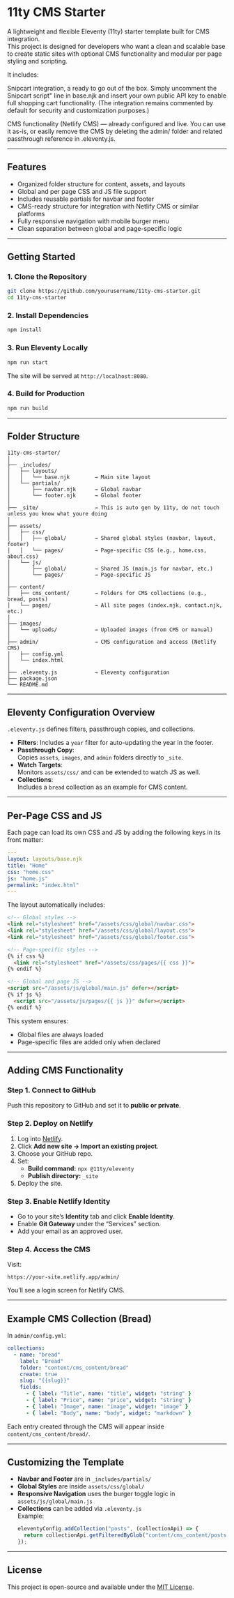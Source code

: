 # 11ty CMS Starter

A lightweight and flexible Eleventy (11ty) starter template built for CMS integration.  
This project is designed for developers who want a clean and scalable base to create static sites with optional CMS functionality and modular per page styling and scripting.

It includes:

Snipcart integration, a ready to go out of the box.
Simply uncomment the Snipcart script" line in base.njk and insert your own public API key to enable full shopping cart functionality.
(The integration remains commented by default for security and customization purposes.)

CMS functionality (Netlify CMS) — already configured and live.
You can use it as-is, or easily remove the CMS by deleting the admin/ folder and related passthrough reference in .eleventy.js.

---

## Features

- Organized folder structure for content, assets, and layouts  
- Global and per page CSS and JS file support  
- Includes reusable partials for navbar and footer  
- CMS-ready structure for integration with Netlify CMS or similar platforms  
- Fully responsive navigation with mobile burger menu  
- Clean separation between global and page-specific logic  

---

## Getting Started

### 1. Clone the Repository
```bash
git clone https://github.com/yourusername/11ty-cms-starter.git
cd 11ty-cms-starter
```

### 2. Install Dependencies
```bash
npm install
```

### 3. Run Eleventy Locally
```bash
npm run start
```

The site will be served at `http://localhost:8080`.

### 4. Build for Production
```bash
npm run build
```

---

## Folder Structure

```
11ty-cms-starter/
│
├── _includes/
│   ├── layouts/
│   │   └── base.njk        → Main site layout
│   └── partials/
│       ├── navbar.njk      → Global navbar
│       └── footer.njk      → Global footer
│
├── _site/                  → This is auto gen by 11ty, do not touch unless you know what youre doing
│
├── assets/
│   ├── css/
│   │   ├── global/         → Shared global styles (navbar, layout, footer)
│   │   └── pages/          → Page-specific CSS (e.g., home.css, about.css)
│   └── js/
│       ├── global/         → Shared JS (main.js for navbar, etc.)
│       └── pages/          → Page-specific JS
│
├── content/
│   ├── cms_content/        → Folders for CMS collections (e.g., bread, posts)
│   └── pages/              → All site pages (index.njk, contact.njk, etc.)
│
├── images/
│   └── uploads/            → Uploaded images (from CMS or manual)
│
├── admin/                  → CMS configuration and access (Netlify CMS)
│   ├── config.yml
│   └── index.html
│
├── .eleventy.js            → Eleventy configuration
├── package.json
└── README.md
```

---

## Eleventy Configuration Overview

`.eleventy.js` defines filters, passthrough copies, and collections.

- **Filters**: Includes a `year` filter for auto-updating the year in the footer.
- **Passthrough Copy**:  
  Copies `assets`, `images`, and `admin` folders directly to `_site`.
- **Watch Targets**:  
  Monitors `assets/css/` and can be extended to watch JS as well.
- **Collections**:  
  Includes a `bread` collection as an example for CMS content.

---

## Per-Page CSS and JS

Each page can load its own CSS and JS by adding the following keys in its front matter:

```yaml
---
layout: layouts/base.njk
title: "Home"
css: "home.css"
js: "home.js"
permalink: "index.html"
---
```

The layout automatically includes:

```html
<!-- Global styles -->
<link rel="stylesheet" href="/assets/css/global/navbar.css">
<link rel="stylesheet" href="/assets/css/global/layout.css">
<link rel="stylesheet" href="/assets/css/global/footer.css">

<!-- Page-specific styles -->
{% if css %}
  <link rel="stylesheet" href="/assets/css/pages/{{ css }}">
{% endif %}

<!-- Global and page JS -->
<script src="/assets/js/global/main.js" defer></script>
{% if js %}
  <script src="/assets/js/pages/{{ js }}" defer></script>
{% endif %}
```

This system ensures:
- Global files are always loaded
- Page-specific files are added only when declared

---

## Adding CMS Functionality

### Step 1. Connect to GitHub
Push this repository to GitHub and set it to **public or private**.

### Step 2. Deploy on Netlify
1. Log into [Netlify](https://www.netlify.com/).
2. Click **Add new site → Import an existing project**.
3. Choose your GitHub repo.
4. Set:
   - **Build command:** `npx @11ty/eleventy`
   - **Publish directory:** `_site`
5. Deploy the site.

### Step 3. Enable Netlify Identity
- Go to your site’s **Identity** tab and click **Enable Identity**.
- Enable **Git Gateway** under the “Services” section.
- Add your email as an approved user.

### Step 4. Access the CMS
Visit:
```
https://your-site.netlify.app/admin/
```
You’ll see a login screen for Netlify CMS.

---

## Example CMS Collection (Bread)

In `admin/config.yml`:

```yaml
collections:
  - name: "bread"
    label: "Bread"
    folder: "content/cms_content/bread"
    create: true
    slug: "{{slug}}"
    fields:
      - { label: "Title", name: "title", widget: "string" }
      - { label: "Price", name: "price", widget: "string" }
      - { label: "Image", name: "image", widget: "image" }
      - { label: "Body", name: "body", widget: "markdown" }
```

Each entry created through the CMS will appear inside `content/cms_content/bread/`.

---

## Customizing the Template

- **Navbar and Footer** are in `_includes/partials/`
- **Global Styles** are inside `assets/css/global/`
- **Responsive Navigation** uses the burger toggle logic in `assets/js/global/main.js`
- **Collections** can be added via `.eleventy.js`  
  Example:
  ```js
  eleventyConfig.addCollection("posts", (collectionApi) => {
    return collectionApi.getFilteredByGlob("content/cms_content/posts/*.md");
  });
  ```

---

## License

This project is open-source and available under the [MIT License](LICENSE).
